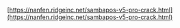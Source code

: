 [https://nanfen.ridgeinc.net/sambapos-v5-pro-crack.html](https://nanfen.ridgeinc.net/sambapos-v5-pro-crack.html)
